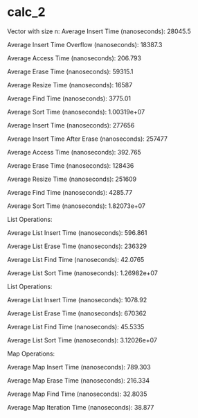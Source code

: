 # calc_2

Vector with size n:
Average Insert Time (nanoseconds): 28045.5

Average Insert Time Overflow (nanoseconds): 18387.3

Average Access Time (nanoseconds): 206.793

Average Erase Time (nanoseconds): 59315.1

Average Resize Time (nanoseconds): 16587

Average Find Time (nanoseconds): 3775.01

Average Sort Time (nanoseconds): 1.00319e+07

Average Insert Time (nanoseconds): 277656

Average Insert Time After Erase (nanoseconds): 257477

Average Access Time (nanoseconds): 392.765

Average Erase Time (nanoseconds): 128436

Average Resize Time (nanoseconds): 251609

Average Find Time (nanoseconds): 4285.77

Average Sort Time (nanoseconds): 1.82073e+07

List Operations:

Average List Insert Time (nanoseconds): 596.861

Average List Erase Time (nanoseconds): 236329

Average List Find Time (nanoseconds): 42.0765

Average List Sort Time (nanoseconds): 1.26982e+07

List Operations:

Average List Insert Time (nanoseconds): 1078.92

Average List Erase Time (nanoseconds): 670362

Average List Find Time (nanoseconds): 45.5335

Average List Sort Time (nanoseconds): 3.12026e+07

Map Operations:

Average Map Insert Time (nanoseconds): 789.303

Average Map Erase Time (nanoseconds): 216.334

Average Map Find Time (nanoseconds): 32.8035

Average Map Iteration Time (nanoseconds): 38.877
